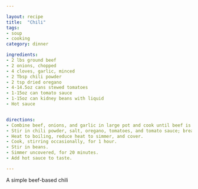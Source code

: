 ```yaml
---

layout: recipe
title:  "Chili"
tags: 
- soup
- cooking
category: dinner

ingredients:
- 2 lbs ground beef
- 2 onions, chopped
- 4 cloves, garlic, minced
- 2 Tbsp chili powder
- 2 tsp dried oregano
- 4-14.5oz cans stewed tomatoes
- 1-15oz can tomato sauce
- 1-15oz can kidney beans with liquid
- Hot sauce


directions:
- Combine beef, onions, and garlic in large pot and cook until beef is brown. Drain. 
- Stir in chili powder, salt, oregano, tomatoes, and tomato sauce; break up tomatoes while stirring. 
- Heat to boiling, reduce heat to simmer, and cover. 
- Cook, stirring occasionally, for 1 hour. 
- Stir in beans. 
- Simmer uncovered, for 20 minutes. 
- Add hot sauce to taste.

---
```


A simple beef-based chili